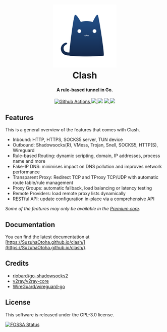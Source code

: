 <h1 align="center">
  <img src="https://github.com/SuzuhaOtoha/clash/raw/master/docs/logo.png" alt="Clash" width="200">
  <br>Clash<br>
</h1>

<h4 align="center">A rule-based tunnel in Go.</h4>

<p align="center">
  <a href="https://github.com/SuzuhaOtoha/clash/actions">
    <img src="https://img.shields.io/github/actions/workflow/status/SuzuhaOtoha/clash/release.yml?branch=master&style=flat-square" alt="Github Actions">
  </a>
  <a href="https://goreportcard.com/report/github.com/SuzuhaOtoha/clash">
    <img src="https://goreportcard.com/badge/github.com/SuzuhaOtoha/clash?style=flat-square">
  </a>
  <img src="https://img.shields.io/github/go-mod/go-version/SuzuhaOtoha/clash?style=flat-square">
  <a href="https://github.com/SuzuhaOtoha/clash/releases">
    <img src="https://img.shields.io/github/release/SuzuhaOtoha/clash/all.svg?style=flat-square">
  </a>
  <a href="https://github.com/SuzuhaOtoha/clash/releases/tag/premium">
    <img src="https://img.shields.io/badge/release-Premium-00b4f0?style=flat-square">
  </a>
</p>

## Features

This is a general overview of the features that comes with Clash.  

- Inbound: HTTP, HTTPS, SOCKS5 server, TUN device
- Outbound: Shadowsocks(R), VMess, Trojan, Snell, SOCKS5, HTTP(S), Wireguard
- Rule-based Routing: dynamic scripting, domain, IP addresses, process name and more
- Fake-IP DNS: minimises impact on DNS pollution and improves network performance
- Transparent Proxy: Redirect TCP and TProxy TCP/UDP with automatic route table/rule management
- Proxy Groups: automatic fallback, load balancing or latency testing
- Remote Providers: load remote proxy lists dynamically
- RESTful API: update configuration in-place via a comprehensive API

*Some of the features may only be available in the [Premium core](https://SuzuhaOtoha.github.io/clash/premium/introduction.html).*

## Documentation

You can find the latest documentation at [https://SuzuhaOtoha.github.io/clash/](https://SuzuhaOtoha.github.io/clash/).

## Credits

- [riobard/go-shadowsocks2](https://github.com/riobard/go-shadowsocks2)
- [v2ray/v2ray-core](https://github.com/v2ray/v2ray-core)
- [WireGuard/wireguard-go](https://github.com/WireGuard/wireguard-go)

## License

This software is released under the GPL-3.0 license.

[![FOSSA Status](https://app.fossa.io/api/projects/git%2Bgithub.com%2FSuzuhaOtoha%2Fclash.svg?type=large)](https://app.fossa.io/projects/git%2Bgithub.com%2FSuzuhaOtoha%2Fclash?ref=badge_large)
